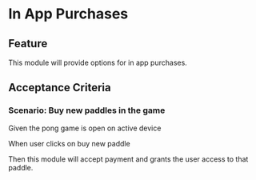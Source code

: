 # In App Purchases

## Feature

This module will provide options for in app purchases.

## Acceptance Criteria

### Scenario: Buy new paddles in the game

  Given the pong game is open on active device

  When user clicks on buy new paddle

  Then this module will accept payment and grants the user access to that paddle.
